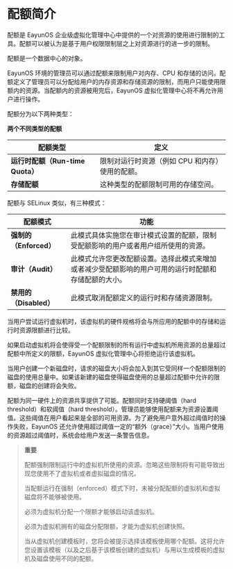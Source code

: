 # 配额简介

配额是 EayunOS 企业级虚拟化管理中心中提供的一个对资源的使用进行限制的工具。配额可以被认为是基于用户权限限制层之上对资源进行的进一步的限制。

配额是一个数据中心的对象。

EayunOS 环境的管理员可以通过配额来限制用户对内存、CPU 和存储的访问。配额定义了管理员可以分配给用户的内存资源和存储资源的限制，而用户只能使用限额内的资源。当配额内的资源被用完后，EayunOS 虚拟化管理中心将不再允许用户进行操作。

配额分为以下两种类型：

**两个不同类型的配额**

|配额类型|定义|
|--------|----|
|**运行时配额（Run-time Quota）**|限制对运行时资源（例如 CPU 和内存）使用的配额。|
|**存储配额**|这种类型的配额限制可用的存储空间。|

配额与 SELinux 类似，有三种模式：

|配额模式|功能|
|--------|----|
|**强制的（Enforced）**|此模式具体实施您在审计模式设置的配额，限制受配额影响的用户或者用户组所使用的资源。|
|**审计（Audit）**|此模式允许您更改配额设置。选择此模式来增加或者减少受配额影响的用户可用的运行时配额和存储配额的大小。|
|**禁用的（Disabled）**|此模式取消配额定义的运行时和存储资源限制。|

当用户尝试运行虚拟机时，该虚拟机的硬件规格将会与所应用的配额中的存储和运行时资源限额进行比较。

如果启动虚拟机将会使得受一个配额限制的所有运行中虚拟机所用资源的总量超过配额中所定义的限额，EayunOS 虚拟化管理中心将拒绝运行该虚拟机。

当用户创建一个新磁盘时，请求的磁盘大小将会加入到其它受同样一个配额限制的磁盘的使用总量中。如果该新建的磁盘使得磁盘使用的总量超过配额中允许的限额，磁盘的创建将会失败。

配额为同一硬件上的资源共享提供了可能。配额同时支持硬阈值（hard threshold）和软阈值（hard threshold）。管理员能够使用配额来为资源设置阈值。这些阈值在用户看起来是全部的可用资源。为了避免用户意外超过阈值时的操作失败，EayunOS
还允许使用超过阈值一定的“额外（grace）”大小。当用户使用的资源超过阈值时，系统会给用户发送一条警告信息。

> **重要**
>
> 配额强制限制运行中的虚拟机所使用的资源。忽略这些限制将有可能导致出现您使用不了虚拟机或者虚拟磁盘的情况。
>
> 当配额运行在强制（enforced）模式下时，未被分配配额的虚拟机和虚拟磁盘将不能够被使用。
>
> 必须为虚拟机分配一个限额才能够启动该虚拟机。
>
> 必须为虚拟机拥有的磁盘分配限额，才能为虚拟机创建快照。
>
> 当从虚拟机创建模板时，您将会被提示选择该模板使用哪个配额。这将允许您设置该模板（以及之后基于该模板创建的虚拟机）与用以生成模板的虚拟机及磁盘使用不同的配额。

